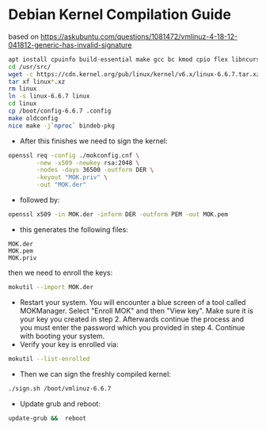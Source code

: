# Debian Kernel Compilation Guide

based on https://askubuntu.com/questions/1081472/vmlinuz-4-18-12-041812-generic-has-invalid-signature

```bash
apt install cpuinfo build-essential make gcc bc kmod cpio flex libncurses5-dev libelf-dev libssl-dev dwarve bison rsync sbsigntool debhelper
cd /usr/src/
wget -c https://cdn.kernel.org/pub/linux/kernel/v6.x/linux-6.6.7.tar.xz
tar xf linux*.xz
rm linux
ln -s linux-6.6.7 linux
cd linux
cp /boot/config-6.6.7 .config
make oldconfig
nice make -j`nproc` bindeb-pkg
```

* After this finishes we need to sign the kernel:

```bash
openssl req -config ./mokconfig.cnf \
        -new -x509 -newkey rsa:2048 \
        -nodes -days 36500 -outform DER \
        -keyout "MOK.priv" \
        -out "MOK.der"
```

* followed by:

```bash
openssl x509 -in MOK.der -inform DER -outform PEM -out MOK.pem
```

* this generates the following files:

```commandline
MOK.der
MOK.pem
MOK.priv
```

then we need to enroll the keys:

```bash
mokutil --import MOK.der
```

* Restart your system. You will encounter a blue screen of a tool called MOKManager. Select "Enroll MOK" and then "View
  key". Make sure it is your key you created in step 2. Afterwards continue the process and you must enter the password
  which you provided in step 4. Continue with booting your system.
* Verify your key is enrolled via:

```bash
mokutil --list-enrolled
```

* Then we can sign the freshly compiled kernel:

```bash
./sign.sh /boot/vmlinuz-6.6.7
```

* Update grub and reboot:

```bash
update-grub &&  reboot
```
